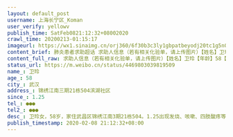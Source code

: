 ```yaml
---
layout: default_post
username: 上海长宁区_Koman
user_verify: yellowv
publish_time: SatFeb0821:12:32+08002020
crawl_time: 20200213-01:15:17
imageurl: https://wx1.sinaimg.cn/orj360/6f30b3c3ly1gbpatbeyodj20tc1g5n0g.jpg,https://wx2.sinaimg.cn/orj360/6f30b3c3ly1gbpatbtf7rj20u0140n0h.jpg
content_brief: 肺炎患者求助超话 求助人信息（若有相关化验单，请上传图片）【姓名】卫玲【年龄】58【所在城市】武汉【所在小区、社区】锦绣江南三期21栋504 滨湖社区【患病时间】1.25【联系方式】139 7144 7136【其他紧急联系人】159 2703 8877【病情描述】 卫玲 女，58岁，家住武昌区锦绣江南3期21栋5 ...全文
content_full_raw: 求助人信息（若有相关化验单，请上传图片）【姓名】卫玲【年龄】58【所在城市】武汉【所在小区、社区】锦绣江南三期21栋504滨湖社区【患病时间】1.25【联系方式】●●●【其他紧急联系人】●●●【病情描述】卫玲女，58岁，家住武昌区锦绣江南3期21栋504。1.25出现发烧、咳嗽、四肢酸疼等症状，1.29日症状加重，呼吸困难，去看病但医院床位已满，无法收治入院，只能回家隔离治疗。2.5日七医院的医生已经确诊新肺，开了住院单，但还是由于无床位无法收治入院。目前病情越来越严重，发热、腹泻，剧烈咳嗽、呼吸困难、无法活动，每天无法进食，病情危重，血氧只有73。家里外婆因为新肺已经于2.8日下午去世，爸爸有高血压和心脏病，自己有糖尿病，家里还有2个小朋友，随时会被感染。现急需床位入院治疗。我们全家人已经崩溃，请求政府、国家、社会帮助。我们请求入院治疗请求活下去。真心求大家帮助。🙏🙏🙏电话:●●●
status_url: https://m.weibo.cn/status/4469803039819509
name_: 卫玲
age_: 58
city_: 武汉
address_: 锦绣江南三期21栋504滨湖社区
since_: 1.25
tel_: ●●●
tel2_: ●●●
desc_: 卫玲女，58岁，家住武昌区锦绣江南3期21栋504。1.25出现发烧、咳嗽、四肢酸疼等症状，1.29日症状加重，呼吸困难，去看病但医院床位已满，无法收治入院，只能回家隔离治疗。2.5日七医院的医生已经确诊新肺，开了住院单，但还是由于无床位无法收治入院。目前病情越来越严重，发热、腹泻，剧烈咳嗽、呼吸困难、无法活动，每天无法进食，病情危重，血氧只有73。家里外婆因为新肺已经于2.8日下午去世，爸爸有高血压和心脏病，自己有糖尿病，家里还有2个小朋友，随时会被感染。现急需床位入院治疗。我们全家人已经崩溃，请求政府、国家、社会帮助。我们请求入院治疗请求活下去。真心求大家帮助。🙏🙏🙏电话●●●
publish_timestamp: 2020-02-08 21:12:32+08:00
---
```

